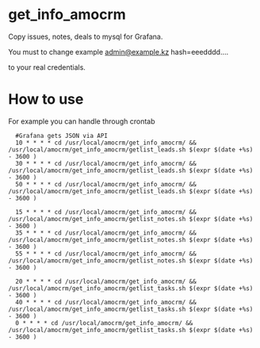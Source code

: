 # get_info_amocrm
Copy issues, notes, deals to mysql for Grafana.

You must to change
example
admin@example.kz
hash=eeedddd....

to your real credentials.

# How to use
For example you can handle through crontab
```
  #Grafana gets JSON via API 
  10 * * * * cd /usr/local/amocrm/get_info_amocrm/ && /usr/local/amocrm/get_info_amocrm/getlist_leads.sh $(expr $(date +%s) - 3600 )
  30 * * * * cd /usr/local/amocrm/get_info_amocrm/ && /usr/local/amocrm/get_info_amocrm/getlist_leads.sh $(expr $(date +%s) - 3600 )
  50 * * * * cd /usr/local/amocrm/get_info_amocrm/ && /usr/local/amocrm/get_info_amocrm/getlist_leads.sh $(expr $(date +%s) - 3600 ) 
  
  15 * * * * cd /usr/local/amocrm/get_info_amocrm/ && /usr/local/amocrm/get_info_amocrm/getlist_notes.sh $(expr $(date +%s) - 3600 )
  35 * * * * cd /usr/local/amocrm/get_info_amocrm/ && /usr/local/amocrm/get_info_amocrm/getlist_notes.sh $(expr $(date +%s) - 3600 )
  55 * * * * cd /usr/local/amocrm/get_info_amocrm/ && /usr/local/amocrm/get_info_amocrm/getlist_notes.sh $(expr $(date +%s) - 3600 )
  
  20 * * * * cd /usr/local/amocrm/get_info_amocrm/ && /usr/local/amocrm/get_info_amocrm/getlist_tasks.sh $(expr $(date +%s) - 3600 )
  40 * * * * cd /usr/local/amocrm/get_info_amocrm/ && /usr/local/amocrm/get_info_amocrm/getlist_tasks.sh $(expr $(date +%s) - 3600 )
  0 * * * * cd /usr/local/amocrm/get_info_amocrm/ && /usr/local/amocrm/get_info_amocrm/getlist_tasks.sh $(expr $(date +%s) - 3600 )
```
